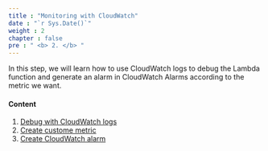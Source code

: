 ```yaml
---
title : "Monitoring with CloudWatch"
date : "`r Sys.Date()`"
weight : 2
chapter : false
pre : " <b> 2. </b> "
---
```

In this step, we will learn how to use CloudWatch logs to debug the Lambda function and generate an alarm in CloudWatch Alarms according to the metric we want.

#### Content
1. [Debug with CloudWatch logs](2-1-cloudwatch-log/)
2. [Create custome metric](2-2-cloudwatch-metric/)
3. [Create CloudWatch alarm](2-3-cloudwatch-alarm/)